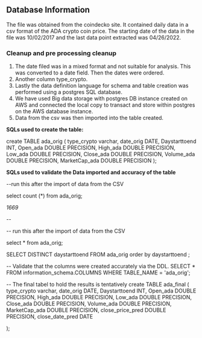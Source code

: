 ## Database Information

The file was obtained from the coindecko site. It contained daily data in a csv format of the ADA crypto coin price. The starting date of the data in the file was  10/02/2017 and the last data point extracted was 04/26/2022. 

### Cleanup and pre processing cleanup

1. The date filed was in a mixed format and not suitable for analysis. This was converted to a date field. Then the dates were ordered.
2. Another column type_crypto.
3. Lastly the data definition language for schema and table creation was performed using a postgres SQL database.
4. We have used Big data storage with postgres DB instance created on AWS and connected the local copy to transact and store within postgres on the AWS database instance.
5. Data from the csv was then imported into the table created. 



**SQLs used to create the table:**

create TABLE ada_orig (
type_crypto varchar,
date_orig DATE,
Daystarttoend INT,
Open_ada DOUBLE PRECISION,
High_ada DOUBLE PRECISION,
Low_ada DOUBLE PRECISION,
Close_ada DOUBLE PRECISION,
Volume_ada DOUBLE PRECISION,
MarketCap_ada DOUBLE PRECISION
);



**SQLs used to validate the Data imported and accuracy of the table**

--run this after the import of data from the CSV

select count (*) from ada_orig;

*1669*

-- 

-- run this after the import of data from the CSV

select * from ada_orig;

SELECT    DISTINCT daystarttoend
FROM    ada_orig order by daystarttoend ;

-- Validate that the columns were created accurately via the DDL.
SELECT * FROM information_schema.COLUMNS WHERE TABLE_NAME = 'ada_orig';



-- The final tabel to hold the results is tentatively
create TABLE ada_final (
type_crypto varchar,
date_orig DATE,
Daystarttoend INT,
Open_ada DOUBLE PRECISION,
High_ada DOUBLE PRECISION,
Low_ada DOUBLE PRECISION,
Close_ada DOUBLE PRECISION,
Volume_ada DOUBLE PRECISION,
MarketCap_ada DOUBLE PRECISION,
close_price_pred DOUBLE PRECISION,
close_date_pred DATE

);
